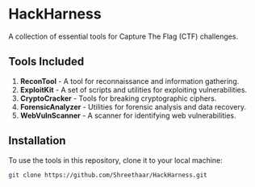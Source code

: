 # HackHarness

A collection of essential tools for Capture The Flag (CTF) challenges.

## Tools Included

1. **ReconTool** - A tool for reconnaissance and information gathering.
2. **ExploitKit** - A set of scripts and utilities for exploiting vulnerabilities.
3. **CryptoCracker** - Tools for breaking cryptographic ciphers.
4. **ForensicAnalyzer** - Utilities for forensic analysis and data recovery.
5. **WebVulnScanner** - A scanner for identifying web vulnerabilities.

## Installation

To use the tools in this repository, clone it to your local machine:

```bash
git clone https://github.com/Shreethaar/HackHarness.git

